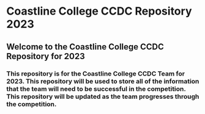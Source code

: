 # Coastline College CCDC Repository 2023
## Welcome to the Coastline College CCDC Repository for 2023
### This repository is for the Coastline College CCDC Team for 2023. This repository will be used to store all of the information that the team will need to be successful in the competition. This repository will be updated as the team progresses through the competition.


